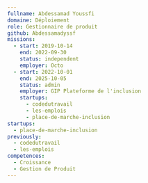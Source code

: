```yaml
---
fullname: Abdessamad Youssfi
domaine: Déploiement
role: Gestionnaire de produit
github: Abdessamadyssf
missions:
  - start: 2019-10-14
    end: 2022-09-30
    status: independent
    employer: Octo
  - start: 2022-10-01
    end: 2025-10-05
    status: admin
    employer: GIP Plateforme de l'inclusion
    startups:
      - codedutravail
      - les-emplois
      - place-de-marche-inclusion
startups:
  - place-de-marche-inclusion
previously:
  - codedutravail
  - les-emplois
competences:
  - Croissance
  - Gestion de Produit
---
```

